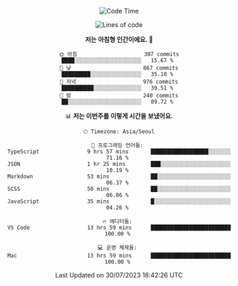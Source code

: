 <div align='center'>
 
<!--START_SECTION:waka-->
![Code Time](http://img.shields.io/badge/Code%20Time-2%2C850%20hrs%2045%20mins-blue)

![Lines of code](https://img.shields.io/badge/%EC%A0%80%EB%8A%94%20%EC%97%AC%ED%83%9C%EA%B9%8C%EC%A7%80%20-1.2%20million%20%EC%A4%84%EC%9D%98%20%EC%BD%94%EB%93%9C%EB%A5%BC%20%EC%9E%91%EC%84%B1%ED%96%88%EC%96%B4%EC%9A%94.-blue)

**저는 아침형 인간이에요. 🐤** 

```text
🌞 아침                     387 commits         ████░░░░░░░░░░░░░░░░░░░░░   15.67 % 
🌆 낮　                     867 commits         █████████░░░░░░░░░░░░░░░░   35.10 % 
🌃 저녁                     976 commits         ██████████░░░░░░░░░░░░░░░   39.51 % 
🌙 밤　                     240 commits         ██░░░░░░░░░░░░░░░░░░░░░░░   09.72 % 
```


📊 **저는 이번주를 이렇게 시간을 보냈어요.** 

```text
🕑︎ Timezone: Asia/Seoul

💬 프로그래밍 언어들: 
TypeScript               9 hrs 57 mins       ██████████████████░░░░░░░   71.16 % 
JSON                     1 hr 25 mins        ███░░░░░░░░░░░░░░░░░░░░░░   10.19 % 
Markdown                 53 mins             ██░░░░░░░░░░░░░░░░░░░░░░░   06.37 % 
SCSS                     50 mins             ██░░░░░░░░░░░░░░░░░░░░░░░   06.06 % 
JavaScript               35 mins             █░░░░░░░░░░░░░░░░░░░░░░░░   04.26 % 

🔥 에디터들: 
VS Code                  13 hrs 59 mins      █████████████████████████   100.00 % 

💻 운영 체제들: 
Mac                      13 hrs 59 mins      █████████████████████████   100.00 % 
```


 Last Updated on 30/07/2023 18:42:26 UTC
<!--END_SECTION:waka-->
 </div>
<!---
Emewjin/Emewjin is a ✨ special ✨ repository because its `README.md` (this file) appears on your GitHub profile.
You can click the Preview link to take a look at your changes.
--->
